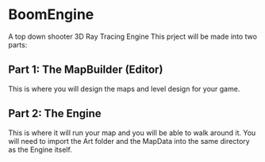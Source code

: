 # BoomEngine
A top down shooter 3D Ray Tracing Engine
This prject will be made into two parts:
## Part 1: The MapBuilder (Editor)
This is where you will design the maps and level design for your game.

## Part 2: The Engine
This is where it will run your map and you will be able to walk around it.
You will need to import the Art folder and the MapData into the same directory as the Engine itself.